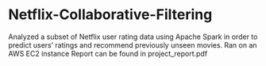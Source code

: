 # Netflix-Collaborative-Filtering
Analyzed a subset of Netflix user rating data using Apache Spark in order to predict users’ ratings and recommend previously unseen movies. Ran on an AWS EC2 instance
Report can be found in project_report.pdf
